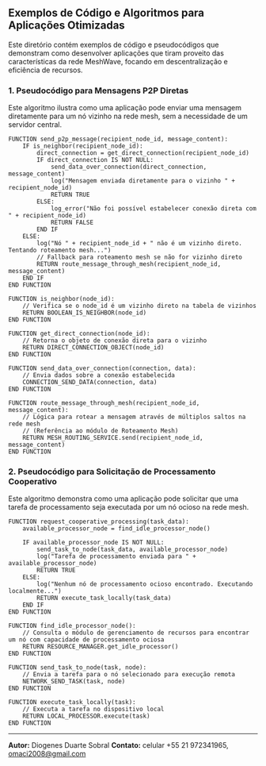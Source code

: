 

## Exemplos de Código e Algoritmos para Aplicações Otimizadas

Este diretório contém exemplos de código e pseudocódigos que demonstram como desenvolver aplicações que tiram proveito das características da rede MeshWave, focando em descentralização e eficiência de recursos.

### 1. Pseudocódigo para Mensagens P2P Diretas

Este algoritmo ilustra como uma aplicação pode enviar uma mensagem diretamente para um nó vizinho na rede mesh, sem a necessidade de um servidor central.

```pseudocode
FUNCTION send_p2p_message(recipient_node_id, message_content):
    IF is_neighbor(recipient_node_id):
        direct_connection = get_direct_connection(recipient_node_id)
        IF direct_connection IS NOT NULL:
            send_data_over_connection(direct_connection, message_content)
            log("Mensagem enviada diretamente para o vizinho " + recipient_node_id)
            RETURN TRUE
        ELSE:
            log_error("Não foi possível estabelecer conexão direta com " + recipient_node_id)
            RETURN FALSE
        END IF
    ELSE:
        log("Nó " + recipient_node_id + " não é um vizinho direto. Tentando roteamento mesh...")
        // Fallback para roteamento mesh se não for vizinho direto
        RETURN route_message_through_mesh(recipient_node_id, message_content)
    END IF
END FUNCTION

FUNCTION is_neighbor(node_id):
    // Verifica se o node_id é um vizinho direto na tabela de vizinhos
    RETURN BOOLEAN_IS_NEIGHBOR(node_id)
END FUNCTION

FUNCTION get_direct_connection(node_id):
    // Retorna o objeto de conexão direta para o vizinho
    RETURN DIRECT_CONNECTION_OBJECT(node_id)
END FUNCTION

FUNCTION send_data_over_connection(connection, data):
    // Envia dados sobre a conexão estabelecida
    CONNECTION_SEND_DATA(connection, data)
END FUNCTION

FUNCTION route_message_through_mesh(recipient_node_id, message_content):
    // Lógica para rotear a mensagem através de múltiplos saltos na rede mesh
    // (Referência ao módulo de Roteamento Mesh)
    RETURN MESH_ROUTING_SERVICE.send(recipient_node_id, message_content)
END FUNCTION
```

### 2. Pseudocódigo para Solicitação de Processamento Cooperativo

Este algoritmo demonstra como uma aplicação pode solicitar que uma tarefa de processamento seja executada por um nó ocioso na rede mesh.

```pseudocode
FUNCTION request_cooperative_processing(task_data):
    available_processor_node = find_idle_processor_node()

    IF available_processor_node IS NOT NULL:
        send_task_to_node(task_data, available_processor_node)
        log("Tarefa de processamento enviada para " + available_processor_node)
        RETURN TRUE
    ELSE:
        log("Nenhum nó de processamento ocioso encontrado. Executando localmente...")
        RETURN execute_task_locally(task_data)
    END IF
END FUNCTION

FUNCTION find_idle_processor_node():
    // Consulta o módulo de gerenciamento de recursos para encontrar um nó com capacidade de processamento ociosa
    RETURN RESOURCE_MANAGER.get_idle_processor()
END FUNCTION

FUNCTION send_task_to_node(task, node):
    // Envia a tarefa para o nó selecionado para execução remota
    NETWORK_SEND_TASK(task, node)
END FUNCTION

FUNCTION execute_task_locally(task):
    // Executa a tarefa no dispositivo local
    RETURN LOCAL_PROCESSOR.execute(task)
END FUNCTION
```

---

**Autor:** Diogenes Duarte Sobral
**Contato:** celular +55 21 972341965, omaci2008@gmail.com


